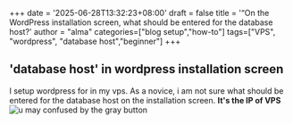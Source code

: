 +++
date = '2025-06-28T13:32:23+08:00'
draft = false
title = '“On the WordPress installation screen, what should be entered for the database host?'
author = "alma"
categories=["blog setup","how-to"]
tags=["VPS", "wordpress", "database host","beginner"]
+++
## 'database host' in wordpress installation screen
I setup wordpress for in my vps. As a novice, i am not sure what should be entered for the database host on the installation screen. **It's the IP of VPS**
![u may confused by the gray button](/images/wordpress01.png)